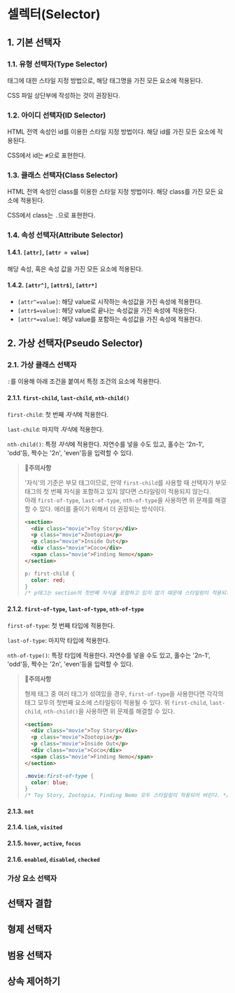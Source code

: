 # 셀렉터(Selector)

## 1. 기본 선택자

### 1.1. 유형 선택자(Type Selector)

태그에 대한 스타일 지정 방법으로, 해당 태그명을 가진 모든 요소에 적용된다.

CSS 파일 상단부에 작성하는 것이 권장된다.

### 1.2. 아이디 선택자(ID Selector)

HTML 전역 속성인 id를 이용한 스타일 지정 방법이다. 해당 id를 가진 모든 요소에 적용된다.

CSS에서 id는 `#`으로 표현한다.

### 1.3. 클래스 선택자(Class Selector)

HTML 전역 속성인 class를 이용한 스타일 지정 방법이다. 해당 class를 가진 모든 요소에 적용된다.

CSS에서 class는 `.`으로 표현한다.

### 1.4. 속성 선택자(Attribute Selector)

#### 1.4.1. `[attr]`, `[attr = value]`

해당 속성, 혹은 속성 값을 가진 모든 요소에 적용된다.

#### 1.4.2. `[attr^]`, `[attr$]`, `[attr*]`

- `[attr^=value]`: 해당 value로 시작하는 속성값을 가진 속성에 적용한다.
- `[attr$=value]`: 해당 value로 끝나는 속성값을 가진 속성에 적용한다.
- `[attr*=value]`: 해당 value를 포함하는 속성값을 가진 속성에 적용한다.

## 2. 가상 선택자(Pseudo Selector)

### 2.1. 가상 클래스 선택자

`:`를 이용해 아래 조건을 붙여서 특정 조건의 요소에 적용한다.

#### 2.1.1. `first-child`, `last-child`, `nth-child()`

`first-child`: 첫 번째 *자식*에 적용한다.

`last-child`: 마지막 *자식*에 적용한다.

`nth-child()`: 특정 *자식*에 적용한다. 자연수를 넣을 수도 있고, 홀수는 '2n-1', 'odd'등, 짝수는 '2n', 'even'등을 입력할 수 있다.

> **📌주의사항**
>
> '자식'의 기준은 부모 태그이므로, 만약 `first-child`를 사용할 때 선택자가 부모 태그의 첫 번째 자식을 포함하고 있지 않다면 스타일링이 적용되지 않는다.  
> 아래 `first-of-type`, `last-of-type`, `nth-of-type`을 사용하면 위 문제를 해결할 수 있다. 에러를 줄이기 위해서 더 권장되는 방식이다.
>
> ```html
> <section>
>   <div class="movie">Toy Story</div>
>   <p class="movie">Zootopia</p>
>   <p class="movie">Inside Out</p>
>   <div class="movie">Coco</div>
>   <span class="movie">Finding Nemo</span>
> </section>
> ```
>
> ```css
> p: first-child {
>   color: red;
> }
> /* p태그는 section의 첫번째 자식을 포함하고 있지 않기 때문에 스타일링이 적용되지 않는다. */
> ```

#### 2.1.2. `first-of-type`, `last-of-type`, `nth-of-type`

`first-of-type`: 첫 번째 타입에 적용한다.

`last-of-type`: 마지막 타입에 적용한다.

`nth-of-type()`: 특정 타입에 적용한다. 자연수를 넣을 수도 있고, 홀수는 '2n-1', 'odd'등, 짝수는 '2n', 'even'등을 입력할 수 있다.

> **📌주의사항**
>
> 형제 태그 중 여러 태그가 섞여있을 경우, `first-of-type`을 사용한다면 각각의 태그 모두의 첫번째 요소에 스타일링이 적용될 수 있다.
> 위 `first-child`, `last-child`, `nth-child()`을 사용하면 위 문제를 해결할 수 있다.
>
> ```html
> <section>
>   <div class="movie">Toy Story</div>
>   <p class="movie">Zootopia</p>
>   <p class="movie">Inside Out</p>
>   <div class="movie">Coco</div>
>   <span class="movie">Finding Nemo</span>
> </section>
> ```
>
> ```css
> .movie:first-of-type {
>   color: blue;
> }
> /* Toy Story, Zootopia, Finding Nemo 모두 스타일링이 적용되어 버린다. */
> ```

#### 2.1.3. `not`

#### 2.1.4. `link`, `visited`

#### 2.1.5. `hover`, `active`, `focus`

#### 2.1.6. `enabled`, `disabled`, `checked`

### 가상 요소 선택자

## 선택자 결합

## 형제 선택자

## 범용 선택자

## 상속 제어하기
